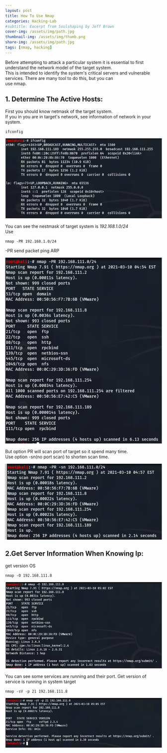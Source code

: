 ```yaml
---
layout: post
title: How To Use Nmap
categories: Hacking-Lab
#subtitle: Excerpt from Soulshaping by Jeff Brown
cover-img: /assets/img/path.jpg
thumbnail-img: /assets/img/thumb.png
share-img: /assets/img/path.jpg
tags: [nmap, hacking]
---
```

Before attempting to attack a particular system it is essential to first understand the network model of the target system.  
This is intended to identify the system's critical servers and vulnerable services. There are many tool to do this, but you can  
use nmap.  
## 1. Determine The Active Hosts:  
First you should know netmask of the target system.  
If you in you are in target's network, see information of network in your system.  
```
ifconfig  
```  
![](/assets/img/How-To-Use-Nmap/ifconfig.png)  

You can see the nestmask of target system is *192.168.1.0/24*  
Use  
```
nmap -PR 192.168.1.0/24
```  
-PR send packet ping ARP  

![](/assets/img/How-To-Use-Nmap/nmap-PR.png) 

But option PR will scan port of target so it spend many time.  
Use option -sn(no port scan) to shorten scan time.  

![](/assets/img/How-To-Use-Nmap/nmap-PR-sn.png)  
## 2.Get Server Information When Knowing Ip:  

get version OS  
```
nmap -O 192.168.111.8
```   
![](/assets/img/How-To-Use-Nmap/nmap-O.png)  

You can see some services are running and their port.
Get version of service is running in system target   
```
nmap -sV -p 21 192.168.111.8
```  

![](/assets/img/How-To-Use-Nmap/nmap-sV-p.png)  
